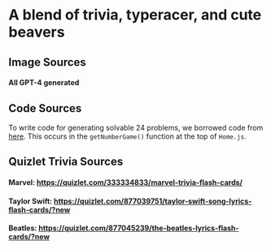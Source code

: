 # A blend of trivia, typeracer, and cute beavers

## Image Sources
#### All GPT-4 generated

## Code Sources 
To write code for generating solvable 24 problems, we borrowed code from [here](https://stackoverflow.com/questions/37317622/24-math-game-random-number-generator-and-solver-in-javascript). This occurs in the `getNumberGame()` function at the top of `Home.js`.

## Quizlet Trivia Sources
#### Marvel: https://quizlet.com/333334833/marvel-trivia-flash-cards/
#### Taylor Swift: https://quizlet.com/877039751/taylor-swift-song-lyrics-flash-cards/?new 
#### Beatles: https://quizlet.com/877045239/the-beatles-lyrics-flash-cards/?new
